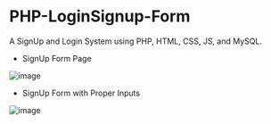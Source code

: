 # PHP-LoginSignup-Form
A SignUp and Login System using PHP, HTML, CSS, JS, and MySQL.

* SignUp Form Page

![image](https://user-images.githubusercontent.com/93495905/227060276-83d35cb8-7e18-4dca-8455-30d82c8b2183.png)


* SignUp Form with Proper Inputs

![image](https://user-images.githubusercontent.com/93495905/227061241-57378da1-be2f-4379-bd98-06fe2e0f1816.png)





